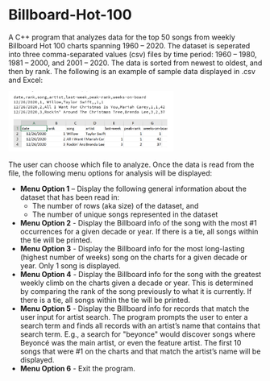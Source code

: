 # Billboard-Hot-100
 
A C++ program that analyzes data for the top 50 songs from weekly Billboard Hot 100 charts spanning 1960 – 2020. The dataset is seperated into three comma-separated values (csv) files by time period: 1960 – 1980, 1981 – 2000, and 2001 – 2020. The data is sorted from newest to oldest, and then by rank. The following is an example of sample data displayed in .csv and Excel:

<img src='data_sample.PNG' title='Sample Data' width='65%' />

The user can choose which file to analyze. Once the data is read from the file, the following menu options for analysis will be displayed:
- **Menu Option 1** – Display the following general information about the dataset that has been read in:
    - The number of rows (aka size) of the dataset, and
    - The number of unique songs represented in the dataset
- **Menu Option 2** - Display the Billboard info of the song with the most #1 occurrences for a given decade or year. If there is a tie, all songs within the tie will be printed.
- **Menu Option 3** - Display the Billboard info for the most long-lasting (highest number of weeks) song on the charts for a given decade or year. Only 1 song is displayed.
- **Menu Option 4** - Display the Billboard info for the song with the greatest weekly climb on the charts given a decade or year. This is determined by comparing the rank of the song previously to what it is currently. If there is a tie, all songs within the tie will be printed.
- **Menu Option 5** - Display the Billboard info for records that match the user input for artist search. The program prompts the user to enter a search term and finds all records with an artist’s name that contains that search term. E.g., a search for "beyonce" would discover songs where Beyoncé was the main artist, or even the feature artist. The first 10 songs that were #1 on the charts and that match the artist’s name will be displayed.
- **Menu Option 6** - Exit the program. 
